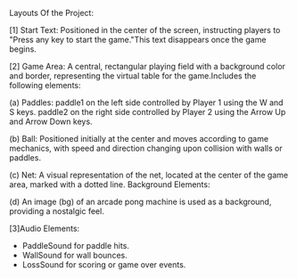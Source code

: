 Layouts Of the Project:

[1] Start Text:
Positioned in the center of the screen, instructing players to "Press any key to start the game."This text disappears once the game begins.

[2] Game Area:
A central, rectangular playing field with a background color and border, representing the virtual table for the game.Includes the following elements:

(a) Paddles:
paddle1 on the left side controlled by Player 1 using the W and S keys.
paddle2 on the right side controlled by Player 2 using the Arrow Up and Arrow Down keys.

(b) Ball:
Positioned initially at the center and moves according to game mechanics, with speed and direction changing upon collision with walls or paddles.

(c) Net:
A visual representation of the net, located at the center of the game area, marked with a dotted line.
Background Elements:

(d) An image (bg) of an arcade pong machine is used as a background, providing a nostalgic feel.

[3]Audio Elements:
 - PaddleSound for paddle hits.
 - WallSound for wall bounces.
 - LossSound for scoring or game over events.
